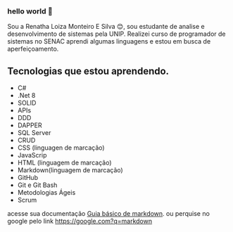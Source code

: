 ### hello world 👋

Sou a Renatha Loiza Monteiro E Silva 😊, sou estudante de analise e desenvolvimento de sistemas pela UNIP.
Realizei curso de programador de sistemas no SENAC aprendi algumas linguagens e estou em busca de aperfeiçoamento.

## Tecnologias que estou aprendendo.

* C# 
* .Net 8
* SOLID 
* APIs
* DDD
* DAPPER 
* SQL Server 
* CRUD  
* CSS  (linguagen de marcação)
* JavaScrip  
* HTML (linguagem de marcação)
* Markdown(linguagem de marcação)
* GitHub
* Git e Git Bash
* Metodologias Ágeis
* Scrum
  

acesse sua documentação [Guia básico de markdown](https://docs.pipz.com/central-de-ajuda/learning-center/guia-basico-de-markdown#open).
ou perquise no google pelo link <https://google.com?q=markdown>
